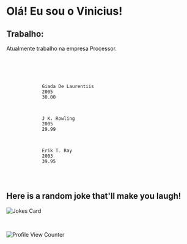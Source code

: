 <h1>Olá! Eu sou o Vinicius!</h1>
<h2><strong>Trabalho:</strong></h2>
<p>Atualmente trabalho na empresa Processor.</p>


   <code>
      <?xml version="1.0" encoding="UTF-8"?>
         <Uvinicius>
           <book category="cooking">
             <title lang="en">Everyday Italian</title>
             <author>Giada De Laurentiis</author>
             <year>2005</year>
             <price>30.00</price>
           </book>
           <book category="children">
             <title lang="en">Harry Potter</title>
             <author>J K. Rowling</author>
             <year>2005</year>
             <price>29.99</price>
           </book>
           <book category="web">
             <title lang="en">Learning XML</title>
             <author>Erik T. Ray</author>
             <year>2003</year>
             <price>39.95</price>
           </book>
         </Uvinicius>
   </code>

 <br/>
 
  ##   Here is a random joke that'll make you laugh!
 ![Jokes Card](https://readme-jokes.vercel.app/api)

 <br/>

 ![Profile View Counter](https://komarev.com/ghpvc/?username=Uvinicius)
 
